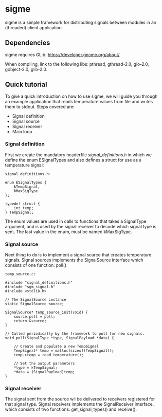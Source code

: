# sigme
sigme is a simple framework for distributing signals between modules in an (threaded) client application. 

## Dependencies
sigme requires GLib: https://developer.gnome.org/about/

When compiling, link to the following libs: pthread, gthread-2.0, gio-2.0, gobject-2.0, glib-2.0.

## Quick tutorial
To give a quick introduction on how to use sigme, we will guide you through an example application that reads temperature values from file and writes them to stdout. Steps covered are:
 * Signal definition
 * Signal source
 * Signal receiver
 * Main loop

### Signal definition
First we create the mandatory headerfile *signal_definitions.h* in which we define the enum ESignalTypes and also defines a struct for use as a temperature signal:
```
signal_definitions.h:

enum ESignalTypes {
    kTempSignal,
    kMaxSigType
};

typedef struct {
    int temp;
} TempSignal;
```
The enum values are used in calls to functions that takes a SignalType argument, and is used by the signal receiver to decode which signal type is sent. The last value in the enum, must be named kMaxSigType.

### Signal source
Next thing to do is to implement a signal source that creates temperature signals. Signal sources implements the SignalSource interface which consists of one function: poll(). 

```
temp_source.c:

#include "signal_definitions.h"
#include "sgm_signal.h"
#include <stdlib.h>

// The SignalSource instance
static SignalSource source;

SignalSource* temp_source_init(void) {
    source.poll = poll;
    return &source;
}

// Called periodically by the framework to poll for new signals.
void poll(SignalType *type, SignalPayload *data) {

    // Create and populate a new TempSignal
    TempSignal* temp = malloc(sizeof(TempSignal));
    temp->temp = read_temperature();
    
    // Set the output parameters
    *type = kTempSignal;
    *data = (SignalPayload)temp;
}
```
### Signal receiver
The signal sent from the source wil be delivered to receivers registered for that signal type. Signal receivers implements the SignalReceiver interface, which consists of two functions: get_signal_types() and receive().

